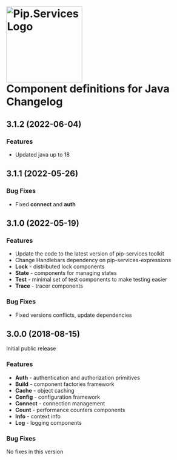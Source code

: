 # <img src="https://uploads-ssl.webflow.com/5ea5d3315186cf5ec60c3ee4/5edf1c94ce4c859f2b188094_logo.svg" alt="Pip.Services Logo" width="200"> <br/> Component definitions for Java Changelog

## <a name="3.1.2"></a> 3.1.2 (2022-06-04)

### Features
- Updated java up to 18


## <a name="3.1.1"></a> 3.1.1 (2022-05-26)

### Bug Fixes
* Fixed **connect** and **auth**

## <a name="3.1.0"></a> 3.1.0 (2022-05-19)

### Features
- Update the code to the latest version of pip-services toolkit
- Change Handlebars dependency on pip-services-expressions
- **Lock** -  distributed lock components
- **State** - components for managing states
- **Test** - minimal set of test components to make testing easier
- **Trace** - tracer components

### Bug Fixes
- Fixed versions conflicts, update dependencies

## <a name="3.0.0"></a> 3.0.0 (2018-08-15)

Initial public release

### Features
- **Auth** - authentication and authorization primitives
- **Build** - component factories framework
- **Cache** - object caching
- **Config** - configuration framework
- **Connect** - connection management
- **Count** - performance counters components
- **Info** - context info
- **Log** - logging components

### Bug Fixes
No fixes in this version

